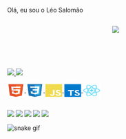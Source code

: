 Olá, eu sou o Léo Salomão
##

<div align="center">
  <img height="180em" src="https://lh3.googleusercontent.com/rjkukKCbTIcfEXyOhaXNRnTtX8KMVGJ_sB80398cGCLi4-99f9upM8iu5r3foHWmQdx-dKjORaHU0mmbS0fF0MXP3AU5cOBMQrl--bFJFXEMZCansqqNVVXAPH-6YRQTQQRNHD9umSnl6uCLb9NE7n83Fk-BDqbUlEaZxHWOsy_tOGYuPY1a6fIsY6u9EI75rphaQd30J3Q71N0FPAY83dZaFsPAydnVmfjPHjvC2wUke_IQ8kVj1HcMonC4Y3Y9SnLAytA96pfBKu_Y-kWG-rqewPAC1rOWtF1Bl9HtzsQPK0xjkbHOISMfev_joxO5ta06D_j-umQviN304u3quIpnRPCHA10aLq1l2LOQWXKWNrrFrYm23oZ-6xOtDN6YPJRiwVdqjFkiy7vX1rQs34fgLEktzHDeAcM1yvuWEf1STLOCUKgp4wfp-K6rzulrPvVtJ5i94bd11R_RNFJ7lpKQOCLv80IEivGYSLexcwcO5reRe4Fhv4iEdJLsxvy9aopxwEOmfnYwMb3Fz9vQheh1xLMEtikAlHiJjqXcALX_v9FjWAR5F066cFN-qlBIJkNQHqW-YbE2QgRlsuV9xvAriP5nHESEjGYRcsx7mAdAVwIaa8fB_zWFEcHprqorBMIKy1X_5m-Syb8WKJNtF7iAlZ8bfengagtT-hiM516tdwSZXbHuPOS64TDpCUNUpFsP2CLPkWmQbrDNHkbxzN7nhQOdrKCNE0ifhkB9bHmEigcw4GJ3aiNwFNdkCKGDR9DJSkKOHNeICbUGtAsx_wz_OF--gtEjdktOc5CpHu-5h_AnSid5zcRFG4SyAIaXMczc_XlPsjVjxULPuUZJuCBbvOebPpIF54qFSrI772qSs_NOiAqrCieU6Cz_zXlRbx_-Lo4wMVD2Hs0cXHt76fca68SqrV2vSLuHW_OR33aoCTHeXWFvlsotLKoDj6yMp_KFgV8E5koFdSAf2cYQ=w764-h541-no?authuser=0"/>
</div>

<br/><br/><br/>

<div align="justify">
  <a href="https://github.com/leonamsalomao">
  <img height="180em" src="https://github-readme-stats.vercel.app/api?username=leonamsalomao&show_icons=true&theme=gruvbox&include_all_commits=true&count_private=true"/>
  <img height="180em" src="https://github-readme-stats.vercel.app/api/top-langs/?username=leonamsalomao&layout=compact&langs_count=7&theme=gruvbox"/>
</div>
  


<div style="display: inline_block"><br>
  <img align="center" alt="HTML" height="30" width="40" src="https://raw.githubusercontent.com/devicons/devicon/master/icons/html5/html5-original.svg">
  <img align="center" alt="CSS" height="30" width="40" src="https://raw.githubusercontent.com/devicons/devicon/master/icons/css3/css3-original.svg">
  <img align="center" alt="Js" height="30" width="40" src="https://raw.githubusercontent.com/devicons/devicon/master/icons/javascript/javascript-plain.svg">
  <img align="center" alt="Ts" height="30" width="40" src="https://raw.githubusercontent.com/devicons/devicon/master/icons/typescript/typescript-plain.svg">
  <img align="center" alt="React" height="30" width="40" src="https://raw.githubusercontent.com/devicons/devicon/master/icons/react/react-original.svg">
</div>

##

<div> 
  <a href="https://instagram.com/leo_salomao7" target="_blank"><img src="https://img.shields.io/badge/-Instagram-%23E4405F?style=for-the-badge&logo=instagram&logoColor=white" target="_blank"></a>
 	<a href="https://www.twitch.tv/leo_salomao7" target="_blank"><img src="https://img.shields.io/badge/Twitch-9146FF?style=for-the-badge&logo=twitch&logoColor=white" target="_blank"></a>
 <a href="https://discord.gg/" target="_blank"><img src="https://img.shields.io/badge/Discord-7289DA?style=for-the-badge&logo=discord&logoColor=white" target="_blank"></a> 
  <a href = "mailto:leonamsalomao7@gmail.com"><img src="https://img.shields.io/badge/-Gmail-%23333?style=for-the-badge&logo=gmail&logoColor=white" target="_blank"></a>
  <a href="https://www.linkedin.com/in/leonam-salomao" target="_blank"><img src="https://img.shields.io/badge/-LinkedIn-%230077B5?style=for-the-badge&logo=linkedin&logoColor=white" target="_blank"></a> 
 
  ![snake gif](https://github.com/leonamsalomao/leonamsalomao/blob/output/github-contribution-grid-snake.svg)

 
</div>
